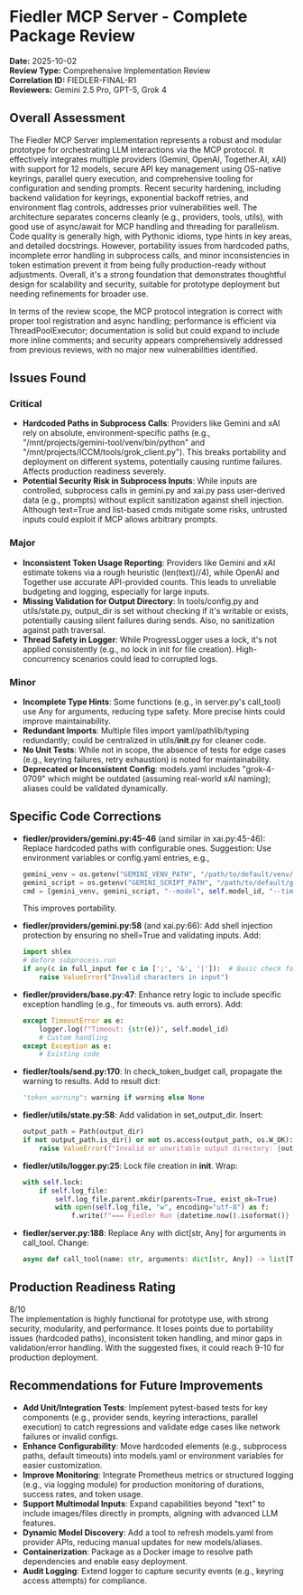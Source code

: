 # Fiedler MCP Server - Complete Package Review

**Date:** 2025-10-02  
**Review Type:** Comprehensive Implementation Review  
**Correlation ID:** FIEDLER-FINAL-R1  
**Reviewers:** Gemini 2.5 Pro, GPT-5, Grok 4  

## Overall Assessment

The Fiedler MCP Server implementation represents a robust and modular prototype for orchestrating LLM interactions via the MCP protocol. It effectively integrates multiple providers (Gemini, OpenAI, Together.AI, xAI) with support for 12 models, secure API key management using OS-native keyrings, parallel query execution, and comprehensive tooling for configuration and sending prompts. Recent security hardening, including backend validation for keyrings, exponential backoff retries, and environment flag controls, addresses prior vulnerabilities well. The architecture separates concerns cleanly (e.g., providers, tools, utils), with good use of async/await for MCP handling and threading for parallelism. Code quality is generally high, with Pythonic idioms, type hints in key areas, and detailed docstrings. However, portability issues from hardcoded paths, incomplete error handling in subprocess calls, and minor inconsistencies in token estimation prevent it from being fully production-ready without adjustments. Overall, it's a strong foundation that demonstrates thoughtful design for scalability and security, suitable for prototype deployment but needing refinements for broader use.

In terms of the review scope, the MCP protocol integration is correct with proper tool registration and async handling; performance is efficient via ThreadPoolExecutor; documentation is solid but could expand to include more inline comments; and security appears comprehensively addressed from previous reviews, with no major new vulnerabilities identified.

## Issues Found

### Critical
- **Hardcoded Paths in Subprocess Calls**: Providers like Gemini and xAI rely on absolute, environment-specific paths (e.g., "/mnt/projects/gemini-tool/venv/bin/python" and "/mnt/projects/ICCM/tools/grok_client.py"). This breaks portability and deployment on different systems, potentially causing runtime failures. Affects production readiness severely.
- **Potential Security Risk in Subprocess Inputs**: While inputs are controlled, subprocess calls in gemini.py and xai.py pass user-derived data (e.g., prompts) without explicit sanitization against shell injection. Although text=True and list-based cmds mitigate some risks, untrusted inputs could exploit if MCP allows arbitrary prompts.

### Major
- **Inconsistent Token Usage Reporting**: Providers like Gemini and xAI estimate tokens via a rough heuristic (len(text)//4), while OpenAI and Together use accurate API-provided counts. This leads to unreliable budgeting and logging, especially for large inputs.
- **Missing Validation for Output Directory**: In tools/config.py and utils/state.py, output_dir is set without checking if it's writable or exists, potentially causing silent failures during sends. Also, no sanitization against path traversal.
- **Thread Safety in Logger**: While ProgressLogger uses a lock, it's not applied consistently (e.g., no lock in init for file creation). High-concurrency scenarios could lead to corrupted logs.

### Minor
- **Incomplete Type Hints**: Some functions (e.g., in server.py's call_tool) use Any for arguments, reducing type safety. More precise hints could improve maintainability.
- **Redundant Imports**: Multiple files import yaml/pathlib/typing redundantly; could be centralized in utils/__init__.py for cleaner code.
- **No Unit Tests**: While not in scope, the absence of tests for edge cases (e.g., keyring failures, retry exhaustion) is noted for maintainability.
- **Deprecated or Inconsistent Config**: models.yaml includes "grok-4-0709" which might be outdated (assuming real-world xAI naming); aliases could be validated dynamically.

## Specific Code Corrections

- **fiedler/providers/gemini.py:45-46** (and similar in xai.py:45-46): Replace hardcoded paths with configurable ones. Suggestion: Use environment variables or config.yaml entries, e.g.,  
  ```python
  gemini_venv = os.getenv("GEMINI_VENV_PATH", "/path/to/default/venv/bin/python")
  gemini_script = os.getenv("GEMINI_SCRIPT_PATH", "/path/to/default/gemini_client.py")
  cmd = [gemini_venv, gemini_script, "--model", self.model_id, "--timeout", str(self.timeout), "--stdin"]
  ```
  This improves portability.

- **fiedler/providers/gemini.py:58** (and xai.py:66): Add shell injection protection by ensuring no shell=True and validating inputs. Add:  
  ```python
  import shlex
  # Before subprocess.run
  if any(c in full_input for c in [';', '&', '|']):  # Basic check for shell metachars
      raise ValueError("Invalid characters in input")
  ```

- **fiedler/providers/base.py:47**: Enhance retry logic to include specific exception handling (e.g., for timeouts vs. auth errors). Add:  
  ```python
  except TimeoutError as e:
      logger.log(f"Timeout: {str(e)}", self.model_id)
      # Custom handling
  except Exception as e:
      # Existing code
  ```

- **fiedler/tools/send.py:170**: In check_token_budget call, propagate the warning to results. Add to result dict:  
  ```python
  "token_warning": warning if warning else None
  ```

- **fiedler/utils/state.py:58**: Add validation in set_output_dir. Insert:  
  ```python
  output_path = Path(output_dir)
  if not output_path.is_dir() or not os.access(output_path, os.W_OK):
      raise ValueError(f"Invalid or unwritable output directory: {output_dir}")
  ```

- **fiedler/utils/logger.py:25**: Lock file creation in __init__. Wrap:  
  ```python
  with self.lock:
      if self.log_file:
          self.log_file.parent.mkdir(parents=True, exist_ok=True)
          with open(self.log_file, "w", encoding="utf-8") as f:
              f.write(f"=== Fiedler Run {datetime.now().isoformat()} (cid={self.correlation_id}) ===\n\n")
  ```

- **fiedler/server.py:188**: Replace Any with dict[str, Any] for arguments in call_tool. Change:  
  ```python
  async def call_tool(name: str, arguments: dict[str, Any]) -> list[TextContent]:
  ```

## Production Readiness Rating

8/10  
The implementation is highly functional for prototype use, with strong security, modularity, and performance. It loses points due to portability issues (hardcoded paths), inconsistent token handling, and minor gaps in validation/error handling. With the suggested fixes, it could reach 9-10 for production deployment.

## Recommendations for Future Improvements

- **Add Unit/Integration Tests**: Implement pytest-based tests for key components (e.g., provider sends, keyring interactions, parallel execution) to catch regressions and validate edge cases like network failures or invalid configs.
- **Enhance Configurability**: Move hardcoded elements (e.g., subprocess paths, default timeouts) into models.yaml or environment variables for easier customization.
- **Improve Monitoring**: Integrate Prometheus metrics or structured logging (e.g., via logging module) for production monitoring of durations, success rates, and token usage.
- **Support Multimodal Inputs**: Expand capabilities beyond "text" to include images/files directly in prompts, aligning with advanced LLM features.
- **Dynamic Model Discovery**: Add a tool to refresh models.yaml from provider APIs, reducing manual updates for new models/aliases.
- **Containerization**: Package as a Docker image to resolve path dependencies and enable easy deployment.
- **Audit Logging**: Extend logger to capture security events (e.g., keyring access attempts) for compliance.
